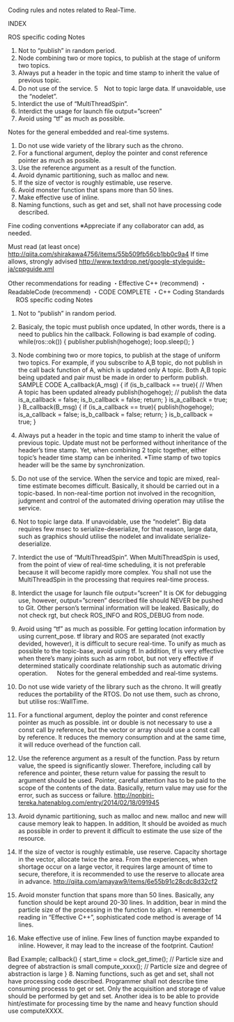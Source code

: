 Coding rules and notes related to Real-Time. 

INDEX

ROS specific coding Notes
1.	Not to “publish” in random period.
2.  Node combining two or more topics, to publish at the stage of uniform two topics. 
3.  Always put a header in the topic and time stamp to inherit the value of previous topic. 
4.  Do not use of the service. 
5　Not to topic large data. If unavoidable, use the “nodelet”. 
6.  Interdict the use of “MultiThreadSpin”.
7.  Interdict the usage for launch file output=”screen” 
8.  Avoid using “tf” as much as possible.

Notes for the general embedded and real-time systems.
1.  Do not use wide variety of the library such as the chrono.
2.  For a functional argument, deploy the pointer and const reference pointer as much as possible. 
3.  Use the reference argument as a result of the function.
4.  Avoid dynamic partitioning, such as malloc and new. 
5.  If the size of vector is roughly estimable, use reserve. 
6.  Avoid monster function that spans more than 50 lines. 
7.  Make effective use of inline.
8.  Naming functions, such as get and set, shall not have processing code described.

Fine coding conventions
※Appreciate if any collaborator can add, as needed.

Must read (at least once) http://qiita.com/shirakawa4756/items/55b509fb56cb1bb0c9a4
If time allows, strongly advised http://www.textdrop.net/google-styleguide-ja/cppguide.xml

Other recommendations for reading 
・Effective C++ (recommend)
・ReadableCode (recommend)
・CODE COMPLETE 
・C++ Coding Standards
 
ROS specific coding Notes

1.	Not to “publish” in random period.
2.	Basicaly, the topic must publish once updated, In other words, there is a need to publics hin the callback.
Following is bad example of coding.
while(ros::ok()) {
    publisher.publish(hogehoge);
    loop.sleep();
}

3.	Node combining two or more topics, to publish at the stage of uniform two topics.
For example, if you subscribe to A,B topic, do not publish in the call back function of A, which is updated only A topic.  Both A,B topic being updated and pair must be made in order to perform publish.   SAMPLE CODE 
A_callback(A_msg) {
   if (is_b_callback == true){ // When A topic has been updated already 
        publish(hogehoge); // publish the data
        is_a_callback = false;
        is_b_callback = false;
        return;
    }
    is_a_callback = true;
}
B_callback(B_msg) {
   if (is_a_callback == true){
        publish(hogehoge);
        is_a_callback = false;
        is_b_callback = false;
        return;
    }
    is_b_callback = true;
}

3. Always put a header in the topic and time stamp to inherit the value of previous topic.  Update must not be performed without inheritance of the header’s time stamp. Yet, when combining 2 topic together, either topic’s header time stamp can be inherited. 
*Time stamp of two topics header will be the same by synchronization.
 
4.	Do not use of the service.  When the service and topic are mixed, real-time estimate becomes difficult.  Basically, it should be carried out in a topic-based.  In non-real-time portion not involved in the recognition, judgment and control of the automated driving operation may utilise the service. 

5. Not to topic large data. If unavoidable, use the “nodelet”.  Big data requires few msec to serialize-deserialize, for that reason, large data, such as graphics should utilise the nodelet and invalidate serialize-deserialize. 

6. Interdict the use of “MultiThreadSpin”.  When MultiThreadSpin is used, from the point of view of real-time scheduling, it is not preferable because it will become rapidly more complex. You shall not use the MultiThreadSpin in the processing that requires real-time process.

7. Interdict the usage for launch file output=”screen”  It is OK for debugging use, however, output=”screen” described file should NEVER be pushed to Git. Other person’s terminal information will be leaked. Basically, do not check rgt, but check  ROS_INFO and ROS_DEBUG from node. 

8. Avoid using “tf” as much as possible. For getting location information by using current_pose.  tf library and ROS are separated (not exactly devided, however), it is difficult to secure real-time.  To unify as much as possible to the topic-base, avoid using tf. In addition, tf is very effective when there’s many joints such as arm robot, but not very effective if determined statically coordinate relationship such as automatic driving operation.  
Notes for the general embedded and real-time systems.
1.  Do not use wide variety of the library such as the chrono. It will greatly reduces the portability of the RTOS. Do not use them, such as chrono, but utilise ros::WallTime.

2.  For a functional argument, deploy the pointer and const reference pointer as much as possible.  int or double is not necessary to use a const call by reference, but the vector or array should use a const call by reference. It reduces the memory consumption and at the same time, it will reduce overhead of the function call.

3.  Use the reference argument as a result of the function.  Pass by return value, the speed is significantly slower.  Therefore, including call by reference and pointer, these return value for passing the result to argument should be used.  Pointer, careful attention has to be paid to the scope of the contents of the data.  Basically, return value may use for the error, such as success or failure.
http://nonbiri-tereka.hatenablog.com/entry/2014/02/18/091945

4.  Avoid dynamic partitioning, such as malloc and new. malloc and new will cause memory leak to happen.  In addition, It should be avoided as much as possible in order to prevent it difficult to estimate the use size of the resource.

5.  If the size of vector is roughly estimable, use reserve. Capacity shortage in the vector, allocate twice the area.  From the experiences, when shortage occur on a large vector, it requires large amount of time to secure, therefore, it is recommended to use the reserve to allocate area in advance.
http://qiita.com/amayaw9/items/6e55b91c28cdc8d32cf2

6.  Avoid monster function that spans more than 50 lines. Basically, any function should be kept around 20-30 lines. In addition, bear in mind the particle size of the processing in the function to align.
*I remember reading in “Effective C++”, sophisticated code method is average of 14 lines.
 
7.  Make effective use of inline. Few lines of function maybe expanded to inline.  However, it may lead to the increase of the footprint. Caution!

Bad Example;
callback() {
    start_time = clock_get_time(); // Particle size and degree of abstraction is small 
    compute_xxxx(); // Particle size and degree of abstraction is large
}
8.  Naming functions, such as get and set, shall not have processing code described.
Programmer shall not describe time consuming processs to get or set.  Only the acquisition and storage of value should be performed by get and set. Another idea is to be able to provide hint/estimate for processing time by the name and heavy function should use computeXXXX. 

